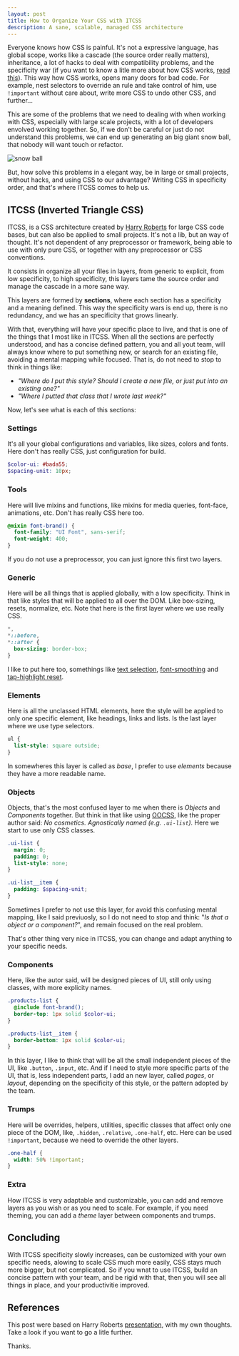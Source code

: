 ```yaml
---
layout: post
title: How to Organize Your CSS with ITCSS
description: A sane, scalable, managed CSS architecture
---
```


Everyone knows how CSS is painful. It's not a expressive language, has global scope, works like a cascade (the source order really matters), inheritance, a lot of hacks to deal with compatibility problems, and the specificity war (if you want to know a litle more about how CSS works, [read this](https://developer.mozilla.org/en-US/docs/Learn/CSS/Introduction_to_CSS/Cascade_and_inheritance)). This way how CSS works, opens many doors for bad code. For example, nest selectors to override an rule and take control of him, use `!important` without care about, write more CSS to undo other CSS, and further...

This are some of the problems that we need to dealing with when working with CSS, especially with large scale projects, with a lot of developers envolved working together. So, if we don't be careful or just do not understand this problems, we can end up generating an big giant snow ball, that nobody will want touch or refactor.

![snow ball](https://media3.giphy.com/media/3oriO6aNSTVP4QfER2/giphy.gif)

But, how solve this problems in a elegant way, be in large or small projects, without hacks, and using CSS to our advantage? Writing CSS in specificity order, and that's where ITCSS comes to help us.

## ITCSS (Inverted Triangle CSS)

ITCSS, is a CSS architecture created by [Harry Roberts](https://csswizardry.com/) for large CSS code bases, but can also be applied to small projects. It's not a lib, but an way of thought. It's not dependent of any preprocessor or framework, being able to use with only pure CSS, or together with any preprocessor or CSS conventions.

It consists in organize all your files in layers, from generic to explicit, from low specificity, to high specificity, this layers tame the source order and manage the cascade in a more sane way.

This layers are formed by __sections__, where each section has a specificity and a meaning defined. This way the specificity wars is end up, there is no redundancy, and we has an specificity that grows linearly.

With that, everything will have your specific place to live, and that is one of the things that I most like in ITCSS. When all the sections are perfectly understood, and has a concise defined pattern, you and all yout team, will always know where to put something new, or search for an existing file, avoiding a mental mapping while focused. That is, do not need to stop to think in things like:

* _"Where do I put this style? Should I create a new file, or just put into an existing one?"_
* _"Where I putted that class that I wrote last week?"_

Now, let's see what is each of this sections:

### Settings

It's all your global configurations and variables, like sizes, colors and fonts. Here don't has really CSS, just configuration for build.

```scss
$color-ui: #bada55;
$spacing-unit: 10px;
```

### Tools

Here will live mixins and functions, like mixins for media queries, font-face, animations, etc. Don't has really CSS here too.

```scss
@mixin font-brand() {
  font-family: "UI Font", sans-serif;
  font-weight: 400;
}
```

If you do not use a preprocessor, you can just ignore this first two layers.

### Generic

Here will be all things that is applied globally, with a low specificity. Think in that like styles that will be applied to all over the DOM. Like box-sizing, resets, normalize, etc. Note that here is the first layer where we use really CSS.

```scss
*,
*::before,
*::after {
  box-sizing: border-box;
}
```

I like to put here too, somethings like [text selection](https://github.com/iagodahlem/iagodahlem.github.io/blob/master/_sass/generic/_selection.scss), [font-smoothing](https://github.com/iagodahlem/iagodahlem.github.io/blob/master/_sass/generic/_font-smoothing.scss) and [tap-highlight reset](https://github.com/iagodahlem/iagodahlem.github.io/blob/master/_sass/generic/_tap-highlight.scss).

### Elements

Here is all the unclassed HTML elements, here the style will be applied to only one specific element, like headings, links and lists. Is the last layer where we use type selectors.

```scss
ul {
  list-style: square outside;
}
```

In somewheres this layer is called as _base_, I prefer to use _elements_ because they have a more readable name.

### Objects

Objects, that's the most confused layer to me when there is _Objects_ and _Components_ together. But think in that like using [OOCSS](http://oocss.org/), like the proper author said: _No cosmetics. Agnostically named (e.g. `.ui-list`)._ Here we start to use only CSS classes.

```scss
.ui-list {
  margin: 0;
  padding: 0;
  list-style: none;
}

.ui-list__item {
  padding: $spacing-unit;
}
```

Sometimes I prefer to not use this layer, for avoid this confusing mental mapping, like I said previuosly, so I do not need to stop and think: "_Is that a object or a component?_", and remain focused on the real problem.

That's other thing very nice in ITCSS, you can change and adapt anything to your specific needs.

### Components

Here, like the autor said, will be designed pieces of UI, still only using classes, with more explicity names.

```scss
.products-list {
  @include font-brand();
  border-top: 1px solid $color-ui;
}

.products-list__item {
  border-bottom: 1px solid $color-ui;
}
```

In this layer, I like to think that will be all the small independent pieces of the UI, like `.button`, `.input`, etc. And if I need to style more specific parts of the UI, that is, less independent parts, I add an new layer, called _pages_, or _layout_, depending on the specificity of this style, or the pattern adopted by the team.

### Trumps

Here will be overrides, helpers, utilities, specific classes that affect only one piece of the DOM, like, `.hidden`, `.relative`, `.one-half`, etc. Here can be used `!important`, because we need to override the other layers.

```scss
.one-half {
  width: 50% !important;
}
```

### Extra

How ITCSS is very adaptable and customizable, you can add and remove layers as you wish or as you need to scale. For example, if you need theming, you can add a _theme_ layer between components and trumps.

## Concluding

With ITCSS specificity slowly increases, can be customized with your own specific needs, alowing to scale CSS much more easily, CSS stays much more bigger, but not complicated. So if you wnat to use ITCSS, build an concise pattern with your team, and be rigid with that, then you will see all things in place, and your productivitie improved.

## References

This post were based on Harry Roberts [presentation](https://speakerdeck.com/dafed/managing-css-projects-with-itcss), with my own thoughts. Take a look if you want to go a litle further.

Thanks.
